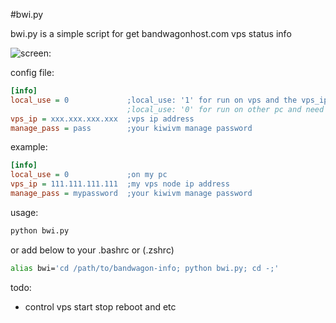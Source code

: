 #bwi.py

bwi.py is a simple script for get bandwagonhost.com vps status info


![screen:](https://raw.githubusercontent.com/tlhc/bandwagon-info/master/bwg.png)


config file:

``` cfg
[info]
local_use = 0             ;local_use: '1' for run on vps and the vps_ip parm can be empty
                          ;local_use: '0' for run on other pc and need vps_ip config
vps_ip = xxx.xxx.xxx.xxx  ;vps ip address
manage_pass = pass        ;your kiwivm manage password
```

example:
``` cfg
[info]
local_use = 0             ;on my pc
vps_ip = 111.111.111.111  ;my vps node ip address
manage_pass = mypassword  ;your kiwivm manage password
```

usage:

``` bash
python bwi.py
```
or add below to your .bashrc or (.zshrc)

``` bash
alias bwi='cd /path/to/bandwagon-info; python bwi.py; cd -;'
```

todo:
- control vps start stop reboot and etc

